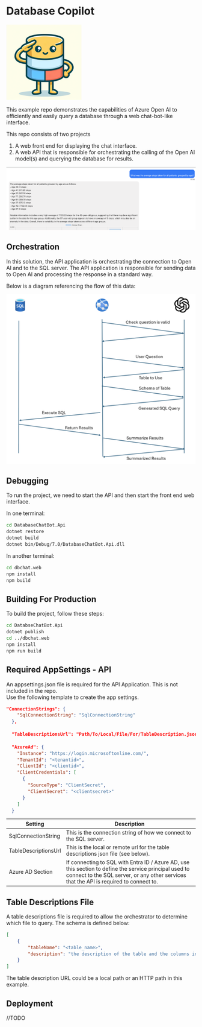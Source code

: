 # Database Copilot

<img src="docs/images/copilot.png" alt="copilot" style="width:200px;"/>

This example repo demonstrates the capabilities of Azure Open AI to efficiently and easily query a database
through a web chat-bot-like interface. 

This repo consists of two projects

1) A web front end for displaying the chat interface. 
2) A web API that is responsible for orchestrating the calling of the Open AI model(s) and querying the database for results. 

<img src="docs/images/screenshot.png" alt="copilot"/>

## Orchestration

In this solution, the API application is orchestrating the connection to Open AI and to the SQL server.  The API application is responsible for sending data to Open AI and processing the response in a standard way. 

Below is a diagram referencing the flow of this data: 

![Process flow](docs/images/process_flow.png "Process Flow")


## Debugging
To run the project, we need to start the API and then start the front end web interface. 

In one terminal: 
```bash
cd DatabaseChatBot.Api
dotnet restore
dotnet build
dotnet bin/Debug/7.0/DatabaseChatBot.Api.dll
```

In another terminal:
```bash
cd dbchat.web
npm install 
npm build
```

## Building For Production

To build the project, follow these steps:

```bash
cd DatabseChatBot.Api
dotnet publish
cd ../dbchat.web
npm install
npm run build
```

## Required AppSettings - API
An appsettings.json file is required for the API Application. This is not included in the repo.  
Use the following template to create the app settings. 
```json
"ConnectionStrings": {
    "SqlConnectionString": "SqlConnectionString"
  },

  "TableDescriptionsUrl": "Path/To/Local/File/For/TableDescription.json",

  "AzureAd": {
    "Instance": "https://login.microsoftonline.com/",
    "TenantId": "<tenantid>",
    "ClientId": "<clientid>",
    "ClientCredentials": [
      {
        "SourceType": "ClientSecret",
        "ClientSecret": "<clientsecret>"
      }
    ]
  }
```

| Setting | Description | 
|---------|-------------|
| SqlConnectionString | This is the connection string of how we connect to the SQL server.  |
| TableDescriptionsUrl | This is the local or remote url for the table descriptions json file (see below). 
| Azure AD Section | If connecting to SQL with Entra ID / Azure AD, use this section to define the service principal used to connect to the SQL server, or any other services that the API is required to connect to. 

## Table Descriptions File
A table descriptions file is required to allow the orchestrator to determine which file to query. The schema is defined below:

```json
[
    {
        "tableName": "<table_name>",
        "description": "the description of the table and the columns in that description"
    }
]
```

The table description URL could be a local path or an HTTP path in this example. 

## Deployment
//TODO
